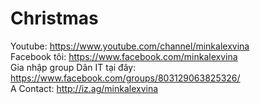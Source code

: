 # Christmas
Youtube: https://www.youtube.com/channel/minkalexvina <br>
Facebook tôi: https://www.facebook.com/minkalexvina <br>
Gia nhập group Dân IT tại đây: https://www.facebook.com/groups/803129063825326/ <br>
A
Contact: http://iz.ag/minkalexvina
